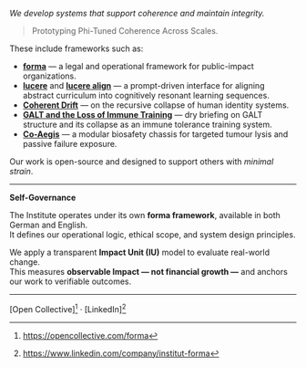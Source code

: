*We develop systems that support coherence and maintain integrity.*
> Prototyping Phi-Tuned Coherence Across Scales.

These include frameworks such as:

- [**forma**](documents/statue) — a legal and operational framework for public-impact organizations.
- [**lucere**](public/education/lucere) and [**lucere align**](public/education/lucere-align) — a prompt-driven interface for aligning abstract curriculum into cognitively resonant learning sequences.  
- [**Coherent Drift**](public/cognitive-social-systems) — on the recursive collapse of human identity systems.  
- [**GALT and the Loss of Immune Training**](public/health) — dry briefing on GALT structure and its collapse as an immune tolerance training system.
- [**Co-Aegis**](public/tech/medicine)  — a modular biosafety chassis for targeted tumour lysis and passive failure exposure.

Our work is open-source and designed to support others with *minimal strain*.

---

**Self-Governance**

The Institute operates under its own **forma framework**, available in both German and English.  
It defines our operational logic, ethical scope, and system design principles.

We apply a transparent **Impact Unit (IU)** model to evaluate real-world change.  
This measures **observable Impact — not financial growth —** and anchors our work to verifiable outcomes.

---

[Open Collective][^1] · [LinkedIn][^2]

[^1]: https://opencollective.com/forma
[^2]: https://www.linkedin.com/company/institut-forma
